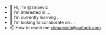 - 👋 Hi, I’m @zmaeviz
- 👀 I’m interested in ...
- 🌱 I’m currently learning ...
- 💞️ I’m looking to collaborate on ...
- 📫 How to reach me shmaevich@outlook.com

<!---
zmaeviz/zmaeviz is a ✨ special ✨ repository because its `README.md` (this file) appears on your GitHub profile.
You can click the Preview link to take a look at your changes.
--->
